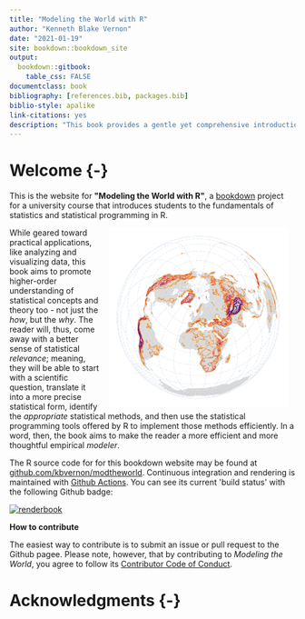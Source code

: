 ```yaml
--- 
title: "Modeling the World with R"
author: "Kenneth Blake Vernon"
date: "2021-01-19"
site: bookdown::bookdown_site
output: 
  bookdown::gitbook:
    table_css: FALSE
documentclass: book
bibliography: [references.bib, packages.bib]
biblio-style: apalike
link-citations: yes
description: "This book provides a gentle yet comprehensive introduction to doing basic statistics in R."
---
```




# Welcome {-}

This is the website for __"Modeling the World with R"__, a [bookdown](https://bookdown.org/) project for a university course that introduces students to the fundamentals of statistics and statistical programming in R.  

<img src="images/book_cover.png" width="315" height="315" align="right" style="margin: 0 1em 0 1em" />

While geared toward practical applications, like analyzing and visualizing data, this book aims to promote higher-order understanding of statistical concepts and theory too - not just the _how_, but the _why_. The reader will, thus, come away with a better sense of statistical _relevance_; meaning, they will be able to start with a scientific question, translate it into a more precise statistical form, identify the _appropriate_ statistical methods, and then use the statistical programming tools offered by R to implement those methods efficiently. In a word, then, the book aims to make the reader a more efficient and more thoughtful empirical _modeler_.  

<!-- book is also free and open source, licensed under the Creative Commons ... -->

The R source code for for this bookdown website may be found at [github.com/kbvernon/modtheworld](https://github.com/kbvernon/modtheworld). Continuous integration and rendering is maintained with [Github Actions](https://github.com/kbvernon/modtheworld/actions). You can see its current 'build status' with the following Github badge:  

[![renderbook](https://github.com/kbvernon/modtheworld/workflows/renderbook/badge.svg)](https://github.com/kbvernon/modtheworld/actions)  

__How to contribute__  

The easiest way to contribute is to submit an issue or pull request to the Github pagee. Please note, however, that by contributing to _Modeling the World_, you agree to follow its [Contributor Code of Conduct](https://github.com/kbvernon/modtheworld/blob/main/CODE_OF_CONDUCT.md). 

# Acknowledgments {-}


